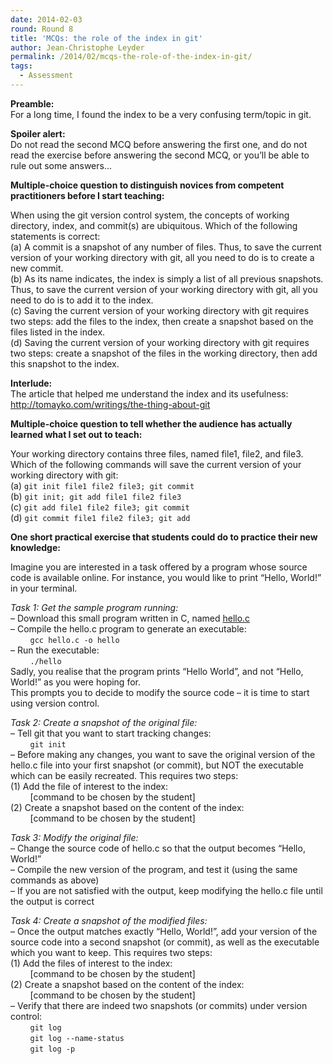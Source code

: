 ```yaml
---
date: 2014-02-03
round: Round 8
title: 'MCQs: the role of the index in git'
author: Jean-Christophe Leyder
permalink: /2014/02/mcqs-the-role-of-the-index-in-git/
tags:
  - Assessment
---
```

**Preamble:**  
For a long time, I found the index to be a very confusing term/topic in git.

**Spoiler alert:**  
Do not read the second MCQ before answering the first one, and do not read the exercise before answering the second MCQ, or you&#8217;ll be able to rule out some answers&#8230;

**Multiple-choice question to distinguish novices from competent practitioners before I start teaching:**

When using the git version control system, the concepts of working directory, index, and commit(s) are ubiquitous. Which of the following statements is correct:  
(a) A commit is a snapshot of any number of files. Thus, to save the current version of your working directory with git, all you need to do is to create a new commit.  
(b) As its name indicates, the index is simply a list of all previous snapshots. Thus, to save the current version of your working directory with git, all you need to do is to add it to the index.  
(c) Saving the current version of your working directory with git requires two steps: add the files to the index, then create a snapshot based on the files listed in the index.  
(d) Saving the current version of your working directory with git requires two steps: create a snapshot of the files in the working directory, then add this snapshot to the index.

**Interlude:**  
The article that helped me understand the index and its usefulness: <a href="http://tomayko.com/writings/the-thing-about-git" title="http://tomayko.com/writings/the-thing-about-git" target="_blank">http://tomayko.com/writings/the-thing-about-git</a>

**Multiple-choice question to tell whether the audience has actually learned what I set out to teach:**

Your working directory contains three files, named file1, file2, and file3. Which of the following commands will save the current version of your working directory with git:  
(a) `git init file1 file2 file3; git commit`  
(b) `git init; git add file1 file2 file3`  
(c) `git add file1 file2 file3; git commit`  
(d) `git commit file1 file2 file3; git add`

**One short practical exercise that students could do to practice their new knowledge:**

Imagine you are interested in a task offered by a program whose source code is available online. For instance, you would like to print &#8220;Hello, World!&#8221; in your terminal.

*Task 1: Get the sample program running:*  
&#8211; Download this small program written in C, named [hello.c][1]  
&#8211; Compile the hello.c program to generate an executable:  
&nbsp; &nbsp; &nbsp; &nbsp; `gcc hello.c -o hello`  
&#8211; Run the executable:  
&nbsp; &nbsp; &nbsp; &nbsp; `./hello`  
Sadly, you realise that the program prints &#8220;Hello World&#8221;, and not &#8220;Hello, World!&#8221; as you were hoping for.  
This prompts you to decide to modify the source code &#8211; it is time to start using version control.

*Task 2: Create a snapshot of the original file:*  
&#8211; Tell git that you want to start tracking changes:  
&nbsp; &nbsp; &nbsp; &nbsp; `git init`  
&#8211; Before making any changes, you want to save the original version of the hello.c file into your first snapshot (or commit), but NOT the executable which can be easily recreated. This requires two steps:  
(1) Add the file of interest to the index:  
&nbsp; &nbsp; &nbsp; &nbsp; [command to be chosen by the student]  
(2) Create a snapshot based on the content of the index:  
&nbsp; &nbsp; &nbsp; &nbsp; [command to be chosen by the student]

*Task 3: Modify the original file:*  
&#8211; Change the source code of hello.c so that the output becomes &#8220;Hello, World!&#8221;  
&#8211; Compile the new version of the program, and test it (using the same commands as above)  
&#8211; If you are not satisfied with the output, keep modifying the hello.c file until the output is correct

*Task 4: Create a snapshot of the modified files:*  
&#8211; Once the output matches exactly &#8220;Hello, World!&#8221;, add your version of the source code into a second snapshot (or commit), as well as the executable which you want to keep. This requires two steps:  
(1) Add the files of interest to the index:  
&nbsp; &nbsp; &nbsp; &nbsp; [command to be chosen by the student]  
(2) Create a snapshot based on the content of the index:  
&nbsp; &nbsp; &nbsp; &nbsp; [command to be chosen by the student]  
&#8211; Verify that there are indeed two snapshots (or commits) under version control:  
&nbsp; &nbsp; &nbsp; &nbsp; `git log`  
&nbsp; &nbsp; &nbsp; &nbsp; `git log --name-status`  
&nbsp; &nbsp; &nbsp; &nbsp; `git log -p`

 [1]: http://teaching.software-carpentry.org/wp-content/uploads/2014/02/hello.c
